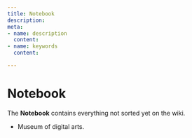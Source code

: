 ```yaml
---
title: Notebook
description: 
meta:
- name: description
  content: 
- name: keywords
  content: 

---
```

# Notebook

The **Notebook** contains everything not sorted yet on the wiki.

* Museum of digital arts.